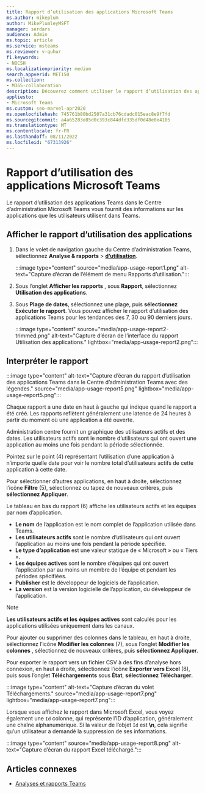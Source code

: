 ```yaml
---
title: Rapport d’utilisation des applications Microsoft Teams
ms.author: mikeplum
author: MikePlumleyMSFT
manager: serdars
audience: Admin
ms.topic: article
ms.service: msteams
ms.reviewer: v-quhur
f1.keywords:
- NOCSH
ms.localizationpriority: medium
search.appverid: MET150
ms.collection:
- M365-collaboration
description: Découvrez comment utiliser le rapport d’utilisation des applications Teams dans le Centre d’administration Microsoft Teams.
appliesto:
- Microsoft Teams
ms.custom: seo-marvel-apr2020
ms.openlocfilehash: 745761b80bd2507a31cb76cdadc015eac8e9f7fd
ms.sourcegitcommit: a4a65283e85d0c393c844dfd335df0d48e0e4105
ms.translationtype: MT
ms.contentlocale: fr-FR
ms.lasthandoff: 08/11/2022
ms.locfileid: "67313926"
---
```

# <a name="microsoft-teams-app-usage-report"></a>Rapport d’utilisation des applications Microsoft Teams

Le rapport d’utilisation des applications Teams dans le Centre d’administration Microsoft Teams vous fournit des informations sur les applications que les utilisateurs utilisent dans Teams.  

## <a name="view-the-app-usage-report"></a>Afficher le rapport d’utilisation des applications

1. Dans le volet de navigation gauche du Centre d’administration Teams, sélectionnez **Analyse & rapports** > **[d’utilisation](https://admin.teams.microsoft.com/analytics/reports)**.

   :::image type="content" source="media/app-usage-report1.png" alt-text="Capture d’écran de l’élément de menu Rapports d’utilisation.":::

1. Sous l’onglet **Afficher les rapports** , sous **Rapport**, sélectionnez **Utilisation des applications**.

1. Sous **Plage de dates**, sélectionnez une plage, puis **sélectionnez Exécuter le rapport**. Vous pouvez afficher le rapport d’utilisation des applications Teams pour les tendances des 7, 30 ou 90 derniers jours.

   :::image type="content" source="media/app-usage-report2-trimmed.png" alt-text="Capture d’écran de l’interface du rapport Utilisation des applications." lightbox="media/app-usage-report2.png":::

## <a name="interpret-the-report"></a>Interpréter le rapport

:::image type="content" alt-text="Capture d’écran du rapport d’utilisation des applications Teams dans le Centre d’administration Teams avec des légendes." source="media/app-usage-report5.png" lightbox="media/app-usage-report5.png":::

Chaque rapport a une date en haut à gauche qui indique quand le rapport a été créé. Les rapports reflètent généralement une latence de 24 heures à partir du moment où une application a été ouverte.

Administration centre fournit un graphique des utilisateurs actifs et des dates. Les utilisateurs actifs sont le nombre d’utilisateurs qui ont ouvert une application au moins une fois pendant la période sélectionnée.

Pointez sur le point (4) représentant l’utilisation d’une application à n’importe quelle date pour voir le nombre total d’utilisateurs actifs de cette application à cette date.

Pour sélectionner d’autres applications, en haut à droite, sélectionnez l’icône **Filtre** (5), sélectionnez ou tapez de nouveaux critères, puis **sélectionnez Appliquer**.

Le tableau en bas du rapport (6) affiche les utilisateurs actifs et les équipes par nom d’application.

   - **Le nom** de l’application est le nom complet de l’application utilisée dans Teams.
   - **Les utilisateurs actifs** sont le nombre d’utilisateurs qui ont ouvert l’application au moins une fois pendant la période spécifiée.
   - **Le type d’application** est une valeur statique de « Microsoft » ou « Tiers ».
   - **Les équipes actives** sont le nombre d’équipes qui ont ouvert l’application par au moins un membre de l’équipe et pendant les périodes spécifiées.
   - **Publisher** est le développeur de logiciels de l’application.
   - **La version** est la version logicielle de l’application, du développeur de l’application.

   > [!NOTE]
   > **Les utilisateurs actifs et les** **équipes actives** sont calculés pour les applications utilisées uniquement dans les canaux.

Pour ajouter ou supprimer des colonnes dans le tableau, en haut à droite, sélectionnez l’icône **Modifier les colonnes** (7), sous l’onglet **Modifier les colonnes** , sélectionnez de nouveaux critères, puis **sélectionnez Appliquer**.

Pour exporter le rapport vers un fichier CSV à des fins d’analyse hors connexion, en haut à droite, sélectionnez l’icône **Exporter vers Excel** (8), puis sous l’onglet **Téléchargements** sous **État**, **sélectionnez Télécharger**.

   :::image type="content" alt-text="Capture d’écran du volet Téléchargements." source="media/app-usage-report7.png" lightbox="media/app-usage-report7.png":::

Lorsque vous affichez le rapport dans Microsoft Excel, vous voyez également une `Id` colonne, qui représente l’ID d’application, généralement une chaîne alphanumérique. Si la valeur de l’objet `Id` est **\n**, cela signifie qu’un utilisateur a demandé la suppression de ses informations.

   :::image type="content" source="media/app-usage-report8.png" alt-text="Capture d’écran du rapport Excel téléchargé.":::

## <a name="related-articles"></a>Articles connexes

- [Analyses et rapports Teams](teams-reporting-reference.md)
